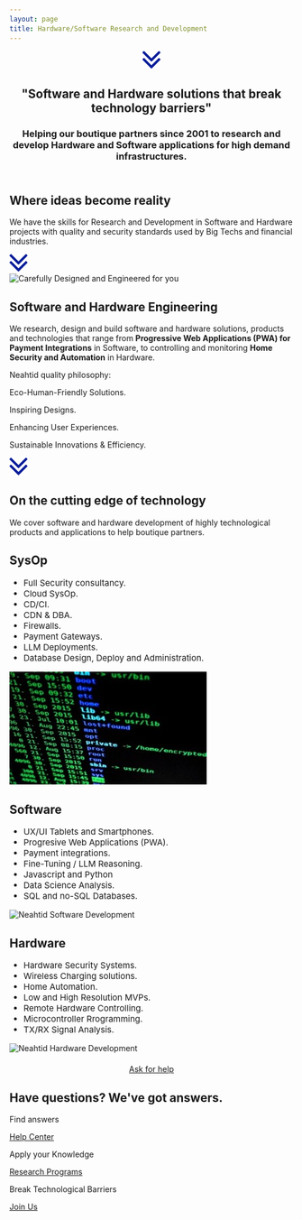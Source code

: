 ```yaml
---
layout: page
title: Hardware/Software Research and Development
---
```

<header class="section-1">
  <div class="section-arrow"><div onClick="scrollto('#section-3')" class="section-arrow-react"><img src="assets/img/arrow.png"></div></div>
  <div class="container">
    <h2>"Software and Hardware solutions that break technology barriers"</h2>
    <h3 id="section_1_h3" class="animated-hidden">
      Helping our boutique partners since 2001 to research and develop Hardware and Software applications for high demand infrastructures. 
    </h3>
  </div>
</header>
<section class="section-2">
  <h2>Where ideas become reality</h2>
  <p>
    We have the skills for Research and Development in Software and Hardware projects with quality and security standards used by Big Techs and financial industries.
  </p>
</section>
<section class="section-3" id="section-3">
  <div class="section-arrow"><div onClick="scrollto('#section-4')" class="section-arrow-react"><img src="assets/img/arrow.png"></div></div>
  <div class="container">
    <div class="row">
      <div class="col-12 col-md-6 centered">
        <img src="https://github.com/Neahtid/neahtid.github.io/assets/135855332/ca902947-c4c1-4324-8930-3f62ee2fa15f" alt="Carefully Designed and Engineered for you"/>
      </div>
      <div class="col-12 col-md-6 infoblock">
        <h2>Software and Hardware Engineering</h2>
        <p>
          We research, design and build software and hardware solutions, products and technologies that range from <b>Progressive Web Applications (PWA) for Payment Integrations</b> in Software, to controlling and monitoring <b>Home Security and Automation</b> in Hardware.</p>
        <p>Neahtid quality philosophy: </p>
        <p class="plist"><i class="fa fa-leaf"></i>Eco-Human-Friendly Solutions.</p>
        <p class="plist"><i class="fa fa-battery-full"></i>Inspiring Designs.</p>
        <p class="plist"><i class="fa fa-battery-full"></i>Enhancing User Experiences.</p>
        <p class="plist"><i class="far fa-clock"></i>Sustainable Innovations & Efficiency.</p>
      </div>
    </div>
  </div>
</section>
<section class="section-4" id="section-4">
  <div class="section-arrow"><div onClick="scrollto('#section-5')" class="section-arrow-react"><img src="assets/img/arrow.png"></div></div>
  <h1>On the cutting edge of technology</h1>
  <p>We cover software and hardware development of highly technological products and applications to help boutique partners.</p>
  <div class="row badges">
    <div class="col-md-4 col-xs-12 badge">
      <div class="badge-inner">
        <h2>SysOp</h2>
        <ul style="padding-left: 25px; text-align: left; font-size: 15px; font-weight: normal;">
          <li>Full Security consultancy.</li>
          <li>Cloud SysOp.</li>
          <li>CD/CI.</li>
          <li>CDN & DBA.</li>
          <li>Firewalls.</li>
          <li>Payment Gateways.</li>
          <li>LLM Deployments.</li>
          <li>Database Design, Deploy and Administration.</li>
        </ul>
        <img src="https://raw.githubusercontent.com/Neahtid/neahtid.github.io/76c1a05e6fcc58efd03ec67aa2133e7175bd2e2a/assets/img/sysop.jpeg" alt="Neahtid SysOp Development">
      </div>
    </div>
    <div class="col-md-4 col-xs-12 badge">
      <div class="badge-inner">
        <h2>Software</h2>
        <ul style="padding-left: 25px; text-align: left; font-size: 15px; font-weight: normal;">
          <li>UX/UI Tablets and Smartphones.</li>
          <li>Progresive Web Applications (PWA).</li>
          <li>Payment integrations.</li>
          <li>Fine-Tuning / LLM Reasoning.</li>
          <li>Javascript and Python</li>
          <li>Data Science Analysis.</li>
          <li>SQL and no-SQL Databases.</li>
        </ul>
        <img src="https://github.com/Neahtid/neahtid.github.io/assets/135855332/04e136f3-18ed-4b69-85f1-ff6d20d607ce" alt="Neahtid Software Development"/>
      </div>
    </div>
    <div class="col-md-4 col-xs-12 badge">
      <div class="badge-inner">
        <h2>Hardware</h2>
        <ul style="padding-left: 25px; text-align: left; font-size: 15px; font-weight: normal;">
          <li>Hardware Security Systems.</li>
          <li>Wireless Charging solutions.</li>
          <li>Home Automation.</li>
          <li>Low and High Resolution MVPs.</li>
          <li>Remote Hardware Controlling.</li>
          <li>Microcontroller Rrogramming.</li>
          <li>TX/RX Signal Analysis.</li>
        </ul>
        <img src="https://github.com/Neahtid/neahtid.github.io/assets/135855332/1a3cccc5-841d-477e-844c-4f4c04f0d6a8" alt="Neahtid Hardware Development"/>
      </div>
    </div>
  </div>
  <div class="row">
    <div class="col-sm-12" style="text-align: center; padding-top: 4%;">
      <a href="/contact-us" class="btn btn-primary"  style="margin: 0 auto; text-align: center;">Ask for help</a>
    </div>
  </div>
</section>
<section class="section-5" id="section-5">
  <h2>Have questions? We've got answers.</h2>
  <div class="container badges">
    <div class="row">
      <div class="col-12 col-md-4">
        <p class="large-i"><i class="far fa-life-ring"></i></p>
        <p>Find answers</p>
        <p><a href="./contact-us.html">Help Center <i class="fa fa-arrow-right"></i></a></p>
      </div>
      <div class="col-12 col-md-4">
        <p class="large-i"><i class="fa fa-university"></i></p>
        <p>Apply your Knowledge</p>
        <p><a href="./research-program.html">Research Programs <i class="fa fa-arrow-right"></i></a></p>
      </div>
      <div class="col-12 col-md-4">
        <p class="large-i"><i class="fab fa-wpforms"></i></p>
        <p>Break Technological Barriers</p>
        <p><a href="https://goo.gl/forms/wJCzyBT6n0PDMShl1" target="_blank">Join Us <i class="fa fa-arrow-right"></i></a></p>
      </div>
    </div>
  </div>
</section>


